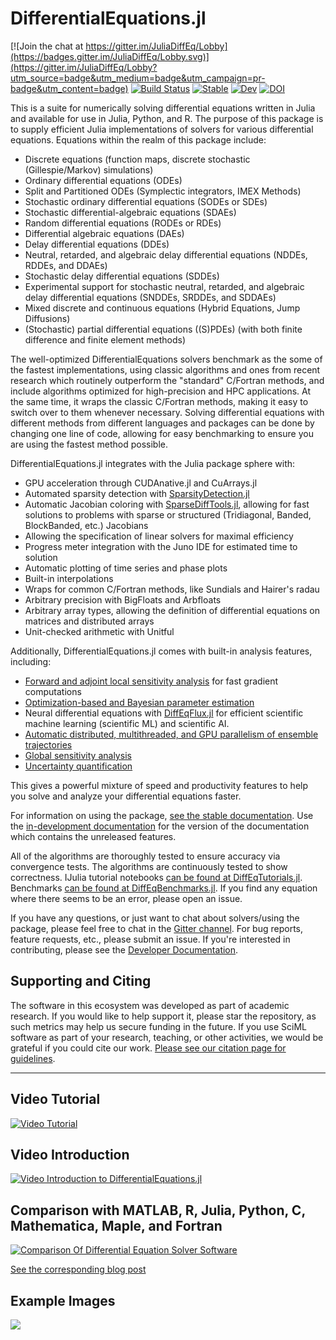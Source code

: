 # DifferentialEquations.jl

[![Join the chat at https://gitter.im/JuliaDiffEq/Lobby](https://badges.gitter.im/JuliaDiffEq/Lobby.svg)](https://gitter.im/JuliaDiffEq/Lobby?utm_source=badge&utm_medium=badge&utm_campaign=pr-badge&utm_content=badge)
[![Build Status](https://github.com/SciML/DifferentialEquations.jl/workflows/CI/badge.svg)](https://github.com/SciML/DifferentialEquations.jl/actions?query=workflow%3ACI)
[![Stable](https://img.shields.io/badge/docs-stable-blue.svg)](http://diffeq.sciml.ai/stable/)
[![Dev](https://img.shields.io/badge/docs-dev-blue.svg)](http://diffeq.sciml.ai/dev/)
[![DOI](https://zenodo.org/badge/58516043.svg)](https://zenodo.org/badge/latestdoi/58516043)

This is a suite for numerically solving differential equations written in Julia
and available for use in Julia, Python, and R. The
purpose of this package is to supply efficient Julia implementations of solvers
for various differential equations. Equations within the realm of this package
include:

- Discrete equations (function maps, discrete stochastic (Gillespie/Markov)
  simulations)
- Ordinary differential equations (ODEs)
- Split and Partitioned ODEs (Symplectic integrators, IMEX Methods)
- Stochastic ordinary differential equations (SODEs or SDEs)
- Stochastic differential-algebraic equations (SDAEs)
- Random differential equations (RODEs or RDEs)
- Differential algebraic equations (DAEs)
- Delay differential equations (DDEs)
- Neutral, retarded, and algebraic delay differential equations (NDDEs, RDDEs, and DDAEs)
- Stochastic delay differential equations (SDDEs)
- Experimental support for stochastic neutral, retarded, and algebraic delay differential equations (SNDDEs, SRDDEs, and SDDAEs)
- Mixed discrete and continuous equations (Hybrid Equations, Jump Diffusions)
- (Stochastic) partial differential equations ((S)PDEs) (with both finite
  difference and finite element methods)
  
The well-optimized DifferentialEquations solvers benchmark as the some of the fastest
implementations, using classic algorithms and ones from recent research which
routinely outperform the "standard" C/Fortran methods, and include algorithms
optimized for high-precision and HPC applications. At the same time, it wraps
the classic C/Fortran methods, making it easy to switch over to them whenever
necessary. Solving differential equations with different methods from
different languages and packages can be done by changing one line of code,
allowing for easy benchmarking to ensure you are using the fastest method possible.

DifferentialEquations.jl integrates with the Julia package sphere with:

- GPU acceleration through CUDAnative.jl and CuArrays.jl
- Automated sparsity detection with [SparsityDetection.jl](https://github.com/JuliaDiffEq/SparsityDetection.jl)
- Automatic Jacobian coloring with [SparseDiffTools.jl](https://github.com/JuliaDiffEq/SparseDiffTools.jl), allowing for fast solutions
  to problems with sparse or structured (Tridiagonal, Banded, BlockBanded, etc.) Jacobians
- Allowing the specification of linear solvers for maximal efficiency
- Progress meter integration with the Juno IDE for estimated time to solution
- Automatic plotting of time series and phase plots
- Built-in interpolations
- Wraps for common C/Fortran methods, like Sundials and Hairer's radau
- Arbitrary precision with BigFloats and Arbfloats
- Arbitrary array types, allowing the definition of differential equations on
  matrices and distributed arrays
- Unit-checked arithmetic with Unitful

Additionally, DifferentialEquations.jl comes with built-in analysis features, including:

- [Forward and adjoint local sensitivity analysis](https://diffeq.sciml.ai/dev/analysis/sensitivity/) for fast gradient computations
- [Optimization-based and Bayesian parameter estimation](https://diffeq.sciml.ai/dev/analysis/parameter_estimation/)
- Neural differential equations with [DiffEqFlux.jl](https://github.com/SciML/DiffEqFlux.jl)
  for efficient scientific machine learning (scientific ML) and scientific AI.
- [Automatic distributed, multithreaded, and GPU parallelism of ensemble trajectories](https://diffeq.sciml.ai/dev/features/ensemble/)
- [Global sensitivity analysis](https://diffeq.sciml.ai/dev/analysis/global_sensitivity/)
- [Uncertainty quantification](https://diffeq.sciml.ai/dev/analysis/uncertainty_quantification/)

This gives a powerful mixture of speed and productivity features to help you
solve and analyze your differential equations faster.

For information on using the package,
[see the stable documentation](https://diffeq.sciml.ai/stable/). Use the
[in-development documentation](https://diffeq.sciml.ai/dev/) for the version of
the documentation which contains the unreleased features.

All of the algorithms are thoroughly tested to ensure accuracy via convergence
tests. The algorithms are continuously tested to show correctness.
IJulia tutorial notebooks
[can be found at DiffEqTutorials.jl](https://github.com/JuliaDiffEq/DiffEqTutorials.jl).
Benchmarks
[can be found at DiffEqBenchmarks.jl](https://github.com/JuliaDiffEq/DiffEqBenchmarks.jl).
If you find any equation where there seems to be an error, please open an issue.

If you have any questions, or just want to chat about solvers/using the package,
please feel free to chat in the [Gitter channel](https://gitter.im/JuliaDiffEq/Lobby?utm_source=badge&utm_medium=badge&utm_campaign=pr-badge&utm_content=badge).
For bug reports, feature requests, etc., please submit an issue. If you're
interested in contributing, please see the
[Developer Documentation](http://devdocs.sciml.ai/latest/).

## Supporting and Citing

The software in this ecosystem was developed as part of academic research. If you
would like to help support it, please star the repository, as such metrics may
help us secure funding in the future. If you use SciML software as part
of your research, teaching, or other activities, we would be grateful if you
could cite our work.
[Please see our citation page for guidelines](http://sciml.ai/citing.html).

--------------------------------

## Video Tutorial

[![Video Tutorial](https://user-images.githubusercontent.com/1814174/36342812-bdfd0606-13b8-11e8-9eff-ff219de909e5.PNG)](https://youtu.be/KPEqYtEd-zY)

## Video Introduction

[![Video Introduction to DifferentialEquations.jl](https://user-images.githubusercontent.com/1814174/27973992-e236a9a4-6310-11e7-84af-2b66097cecf9.PNG)](https://youtu.be/75SCMIRlNXM)

## Comparison with MATLAB, R, Julia, Python, C, Mathematica, Maple, and Fortran

<a href="http://www.stochasticlifestyle.com/wp-content/uploads/2019/08/de_solver_software_comparsion.pdf"><img src="http://www.stochasticlifestyle.com/wp-content/uploads/2019/08/de_solver_software_comparsion-1.png" alt="Comparison Of Differential Equation Solver Software" align="middle"/></a>

[See the corresponding blog post](http://www.stochasticlifestyle.com/comparison-differential-equation-solver-suites-matlab-r-julia-python-c-fortran/)

## Example Images

<img src="https://raw.githubusercontent.com/SciML/DifferentialEquations.jl/master/assets/DifferentialEquations_Example.png" align="middle"  />
